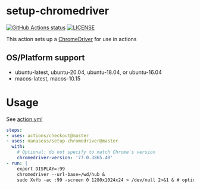 # setup-chromedriver

<p align="left">
  <a href="https://github.com/nanasess/setup-chromedriver"><img alt="GitHub Actions status" src="https://github.com/nanasess/setup-chromedriver/workflows/Test%20chromedriver/badge.svg"></a>
  <a href="https://github.com/nanasess/setup-chromedriver/blob/master/LICENSE"><img alt="LICENSE" src="https://img.shields.io/badge/license-MIT-428f7e.svg"></a>
</p>

This action sets up a [ChromeDriver](https://chromedriver.chromium.org/) for use in actions

## OS/Platform support

- ubuntu-latest, ubuntu-20.04, ubuntu-18.04, or ubuntu-16.04
- macos-latest, macos-10.15

# Usage

See [action.yml](action.yml)

``` yaml
steps:
- uses: actions/checkout@master
- uses: nanasess/setup-chromedriver@master
  with:
    # Optional: do not specify to match Chrome's version
    chromedriver-version: '77.0.3865.40'
- run: |
    export DISPLAY=:99
    chromedriver --url-base=/wd/hub &
    sudo Xvfb -ac :99 -screen 0 1280x1024x24 > /dev/null 2>&1 & # optional
 ```


